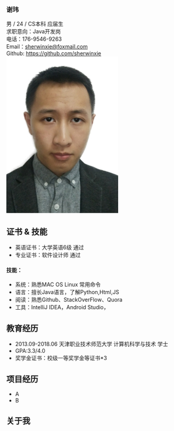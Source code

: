 ### 谢玮   
男 / 24 / CS本科 应届生  
求职意向：Java开发岗  
电话：176-9546-9263  
Email：sherwinxie@foxmail.com  
Github: https://github.com/sherwinxie
![photo](https://github.com/sherwinxie/Python/raw/master/sherwinwhite.jpg)
## 证书 & 技能

- 英语证书：大学英语6级 通过
- 专业证书：软件设计师  通过 

#### 技能：
- 系统：熟悉MAC OS Linux 常用命令 
- 语言：擅长Java语言，了解Python,Html,JS
- 阅读：熟悉Github、StackOverFlow、Quora
- 工具：IntelliJ IDEA，Android Studio，

## 教育经历 
- 2013.09-2018.06 天津职业技术师范大学 计算机科学与技术  学士
- GPA:3.3/4.0
- 奖学金证书：校级一等奖学金等证书*3

## 项目经历
- A
- B

## 关于我

